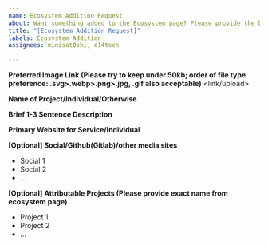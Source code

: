```yaml
---
name: Ecosystem Addition Request
about: Want something added to the Ecosystem page? Please provide the below information!
title: "[Ecosystem Addition Request]"
labels: Ecosystem Addition
assignees: minisat0shi, e14tech

---
```


**Preferred Image Link (Please try to keep under 50kb; order of file type preference: .svg>.webp>.png>.jpg, .gif also acceptable)**
<link/upload>

**Name of Project/Individual/Otherwise**
<Name>

**Brief 1-3 Sentence Description**
<Description>

**Primary Website for Service/Individual**
<Website>

**[Optional] Social/Github(Gitlab)/other media sites**
- Social 1
- Social 2
- ...

**[Optional] Attributable Projects (Please provide exact name from ecosystem page)**
- Project 1
- Project 2
- ...
